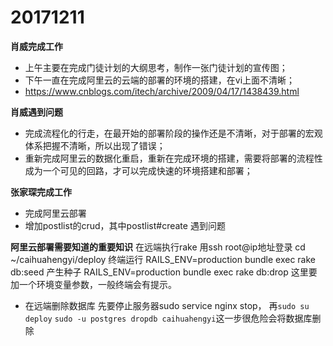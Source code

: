 # 20171211

**肖威完成工作**
- 上午主要在完成门徒计划的大纲思考，制作一张门徒计划的宣传图；
- 下午一直在完成阿里云的云端的部署的环境的搭建，在vi上面不清晰；
- https://www.cnblogs.com/itech/archive/2009/04/17/1438439.html

**肖威遇到问题**
- 完成流程化的行走，在最开始的部署阶段的操作还是不清晰，对于部署的宏观体系把握不清晰，所以出现了错误；
- 重新完成阿里云的数据化重启，重新在完成环境的搭建，需要将部署的流程性成为一个可见的回路，才可以完成快速的环境搭建和部署；

**张家琛完成工作**
- 完成阿里云部署
- 增加postlist的crud，其中postlist#create 遇到问题

**阿里云部署需要知道的重要知识**
在远端执行rake
用ssh root@ip地址登录
cd ~/caihuahengyi/deploy
终端运行
RAILS_ENV=production bundle exec rake db:seed 产生种子
RAILS_ENV=production bundle exec rake db:drop  这里要加一个环境变量参数，一般终端会有提示。

- 在远端删除数据库
先要停止服务器sudo service nginx stop，
再`sudo su deploy`
`sudo -u postgres dropdb caihuahengyi`这一步很危险会将数据库删除
